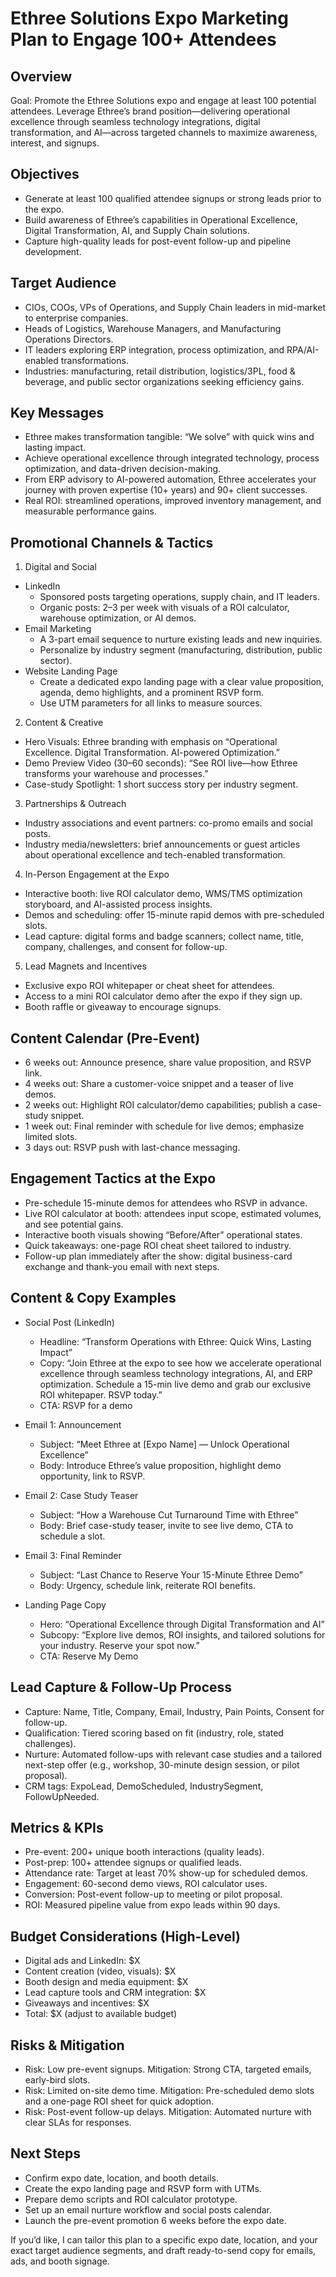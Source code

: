 # Ethree Solutions Expo Marketing Plan to Engage 100+ Attendees

## Overview
Goal: Promote the Ethree Solutions expo and engage at least 100 potential attendees. Leverage Ethree’s brand position—delivering operational excellence through seamless technology integrations, digital transformation, and AI—across targeted channels to maximize awareness, interest, and signups.

## Objectives
- Generate at least 100 qualified attendee signups or strong leads prior to the expo.
- Build awareness of Ethree’s capabilities in Operational Excellence, Digital Transformation, AI, and Supply Chain solutions.
- Capture high-quality leads for post-event follow-up and pipeline development.

## Target Audience
- CIOs, COOs, VPs of Operations, and Supply Chain leaders in mid-market to enterprise companies.
- Heads of Logistics, Warehouse Managers, and Manufacturing Operations Directors.
- IT leaders exploring ERP integration, process optimization, and RPA/AI-enabled transformations.
- Industries: manufacturing, retail distribution, logistics/3PL, food & beverage, and public sector organizations seeking efficiency gains.

## Key Messages
- Ethree makes transformation tangible: “We solve” with quick wins and lasting impact.
- Achieve operational excellence through integrated technology, process optimization, and data-driven decision-making.
- From ERP advisory to AI-powered automation, Ethree accelerates your journey with proven expertise (10+ years) and 90+ client successes.
- Real ROI: streamlined operations, improved inventory management, and measurable performance gains.

## Promotional Channels & Tactics

1) Digital and Social
- LinkedIn
  - Sponsored posts targeting operations, supply chain, and IT leaders.
  - Organic posts: 2–3 per week with visuals of a ROI calculator, warehouse optimization, or AI demos.
- Email Marketing
  - A 3-part email sequence to nurture existing leads and new inquiries.
  - Personalize by industry segment (manufacturing, distribution, public sector).
- Website Landing Page
  - Create a dedicated expo landing page with a clear value proposition, agenda, demo highlights, and a prominent RSVP form.
  - Use UTM parameters for all links to measure sources.

2) Content & Creative
- Hero Visuals: Ethree branding with emphasis on “Operational Excellence. Digital Transformation. AI-powered Optimization.”
- Demo Preview Video (30–60 seconds): “See ROI live—how Ethree transforms your warehouse and processes.”
- Case-study Spotlight: 1 short success story per industry segment.

3) Partnerships & Outreach
- Industry associations and event partners: co-promo emails and social posts.
- Industry media/newsletters: brief announcements or guest articles about operational excellence and tech-enabled transformation.

4) In-Person Engagement at the Expo
- Interactive booth: live ROI calculator demo, WMS/TMS optimization storyboard, and AI-assisted process insights.
- Demos and scheduling: offer 15-minute rapid demos with pre-scheduled slots.
- Lead capture: digital forms and badge scanners; collect name, title, company, challenges, and consent for follow-up.

5) Lead Magnets and Incentives
- Exclusive expo ROI whitepaper or cheat sheet for attendees.
- Access to a mini ROI calculator demo after the expo if they sign up.
- Booth raffle or giveaway to encourage signups.

## Content Calendar (Pre-Event)
- 6 weeks out: Announce presence, share value proposition, and RSVP link.
- 4 weeks out: Share a customer-voice snippet and a teaser of live demos.
- 2 weeks out: Highlight ROI calculator/demo capabilities; publish a case-study snippet.
- 1 week out: Final reminder with schedule for live demos; emphasize limited slots.
- 3 days out: RSVP push with last-chance messaging.

## Engagement Tactics at the Expo
- Pre-schedule 15-minute demos for attendees who RSVP in advance.
- Live ROI calculator at booth: attendees input scope, estimated volumes, and see potential gains.
- Interactive booth visuals showing “Before/After” operational states.
- Quick takeaways: one-page ROI cheat sheet tailored to industry.
- Follow-up plan immediately after the show: digital business-card exchange and thank-you email with next steps.

## Content & Copy Examples

- Social Post (LinkedIn)
  - Headline: “Transform Operations with Ethree: Quick Wins, Lasting Impact”
  - Copy: “Join Ethree at the expo to see how we accelerate operational excellence through seamless technology integrations, AI, and ERP optimization. Schedule a 15-min live demo and grab our exclusive ROI whitepaper. RSVP today.”
  - CTA: RSVP for a demo

- Email 1: Announcement
  - Subject: “Meet Ethree at [Expo Name] — Unlock Operational Excellence”
  - Body: Introduce Ethree’s value proposition, highlight demo opportunity, link to RSVP.

- Email 2: Case Study Teaser
  - Subject: “How a Warehouse Cut Turnaround Time with Ethree”
  - Body: Brief case-study teaser, invite to see live demo, CTA to schedule a slot.

- Email 3: Final Reminder
  - Subject: “Last Chance to Reserve Your 15-Minute Ethree Demo”
  - Body: Urgency, schedule link, reiterate ROI benefits.

- Landing Page Copy
  - Hero: “Operational Excellence through Digital Transformation and AI”
  - Subcopy: “Explore live demos, ROI insights, and tailored solutions for your industry. Reserve your spot now.”
  - CTA: Reserve My Demo

## Lead Capture & Follow-Up Process
- Capture: Name, Title, Company, Email, Industry, Pain Points, Consent for follow-up.
- Qualification: Tiered scoring based on fit (industry, role, stated challenges).
- Nurture: Automated follow-ups with relevant case studies and a tailored next-step offer (e.g., workshop, 30-minute design session, or pilot proposal).
- CRM tags: ExpoLead, DemoScheduled, IndustrySegment, FollowUpNeeded.

## Metrics & KPIs
- Pre-event: 200+ unique booth interactions (quality leads).
- Post-prep: 100+ attendee signups or qualified leads.
- Attendance rate: Target at least 70% show-up for scheduled demos.
- Engagement: 60-second demo views, ROI calculator uses.
- Conversion: Post-event follow-up to meeting or pilot proposal.
- ROI: Measured pipeline value from expo leads within 90 days.

## Budget Considerations (High-Level)
- Digital ads and LinkedIn: $X
- Content creation (video, visuals): $X
- Booth design and media equipment: $X
- Lead capture tools and CRM integration: $X
- Giveaways and incentives: $X
- Total: $X (adjust to available budget)

## Risks & Mitigation
- Risk: Low pre-event signups. Mitigation: Strong CTA, targeted emails, early-bird slots.
- Risk: Limited on-site demo time. Mitigation: Pre-scheduled demo slots and a one-page ROI sheet for quick adoption.
- Risk: Post-event follow-up delays. Mitigation: Automated nurture with clear SLAs for responses.

## Next Steps
- Confirm expo date, location, and booth details.
- Create the expo landing page and RSVP form with UTMs.
- Prepare demo scripts and ROI calculator prototype.
- Set up an email nurture workflow and social posts calendar.
- Launch the pre-event promotion 6 weeks before the expo date.

If you’d like, I can tailor this plan to a specific expo date, location, and your exact target audience segments, and draft ready-to-send copy for emails, ads, and booth signage.